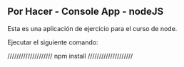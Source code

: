 
## Por Hacer - Console App - nodeJS

Esta es una aplicación de ejercicio para el curso de node.

Ejecutar el siguiente comando:

////////////////////
npm install
////////////////////
